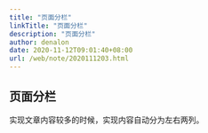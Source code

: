 ```yaml
---
title: "页面分栏"
linkTitle: "页面分栏"
description: "页面分栏"
author: denalon
date: 2020-11-12T09:01:40+08:00
url: /web/note/2020111203.html
---
```


## 页面分栏

实现文章内容较多的时候，实现内容自动分为左右两列。
